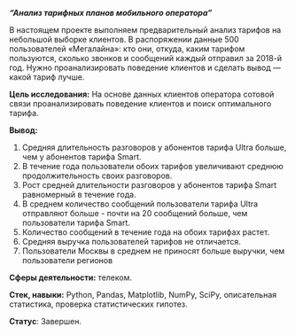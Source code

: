 ***“Анализ тарифных планов мобильного оператора”***

В настоящем проекте выполняем предварительный анализ тарифов на небольшой выборке клиентов. 
В распоряжении данные 500 пользователей «Мегалайна»: кто они, откуда, каким тарифом пользуются, сколько звонков и сообщений каждый отправил за 2018-й год. 
Нужно проанализировать поведение клиентов и сделать вывод — какой тариф лучше.    

**Цель исследования:** 
На основе данных клиентов оператора сотовой связи проанализировать поведение клиентов и поиск оптимального тарифа.    


**Вывод:**
1. Средняя длительность разговоров у абонентов тарифа Ultra больше, чем у абонентов тарифа Smart. 
2. В течение года пользователи обоих тарифов увеличивают среднюю продолжительность своих разговоров. 
3. Рост средней длительности разговоров у абонентов тарифа Smart равномерный в течение года. 
4. В среднем количество сообщений пользователи тарифа Ultra отправляют больше - почти на 20 сообщений больше, чем пользователи тарифа Smart. 
5. Количество сообщений в течение года на обоих тарифах растет.
6. Средняя выручка пользователей тарифов не отличается.
7. Пользователи Москвы в среднем не приносят  больше выручки, чем пользователи регионов 


**Сферы деятельности:**  телеком.   

**Стек, навыки:**   Python, Pandas, Matplotlib, NumPy, SciPy, описательная статистика, проверка статистических гипотез.   

**Статус**: Завершен.
 
